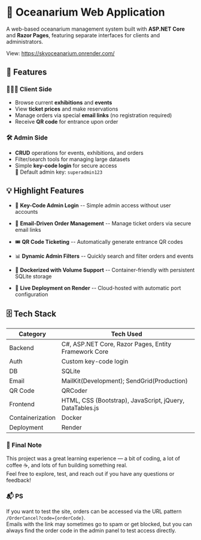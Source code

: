 # 🌊 Oceanarium Web Application
A web-based oceanarium management system built with **ASP.NET Core** and **Razor Pages**, featuring separate interfaces for clients and administrators.

View: https://skyoceanarium.onrender.com/

## 🎯 Features

### 🧑‍🤝‍🧑 Client Side
- Browse current **exhibitions** and **events**
- View **ticket prices** and make reservations
- Manage orders via special **email links** (no registration required)
- Receive **QR code** for entrance upon order

### 🛠️ Admin Side
- **CRUD** operations for events, exhibitions, and orders
- Filter/search tools for managing large datasets
- Simple **key-code login** for secure access  
  🔑 Default admin key: `superadmin123`

## 💡 Highlight Features

- 🔐 **Key-Code Admin Login**  --  Simple admin access without user accounts

- 📧 **Email-Driven Order Management**  --  Manage ticket orders via secure email links

- 🎟️ **QR Code Ticketing** --   Automatically generate entrance QR codes

- 📊 **Dynamic Admin Filters**  --  Quickly search and filter orders and events

- 🐳 **Dockerized with Volume Support**  --   Container-friendly with persistent SQLite storage

- 🚀 **Live Deployment on Render** --    Cloud-hosted with automatic port configuration



## 🗄️ Tech Stack

| Category       | Tech Used                                                  |
|----------------|------------------------------------------------------------|
| Backend        | C#, ASP.NET Core, Razor Pages, Entity Framework Core       |
| Auth           | Custom key-code login                                      |
| DB             | SQLite                                                     |
| Email          | MailKit(Development); SendGrid(Production)                 |
| QR Code        | QRCoder                                                    |
| Frontend       | HTML, CSS (Bootstrap), JavaScript, jQuery, DataTables.js   |
| Containerization| Docker                                                    |
| Deployment     | Render                                                     |



### 📝 Final Note

This project was a great learning experience — a bit of coding, a lot of coffee ☕, and lots of fun building something real.  
Feel free to explore, test, and reach out if you have any questions or feedback!

### 📬 PS

If you want to test the site, orders can be accessed via the URL pattern `/OrderCancel?code={orderCode}`.  
Emails with the link may sometimes go to spam or get blocked, but you can always find the order code in the admin panel to test access directly.
